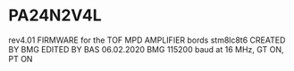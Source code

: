 # PA24N2V4L
rev4.01
FIRMWARE for the TOF MPD AMPLIFIER bords
stm8lc8t6
CREATED BY BMG
EDITED BY BAS
06.02.2020 BMG 115200 baud at 16 MHz, GT ON, PT ON

